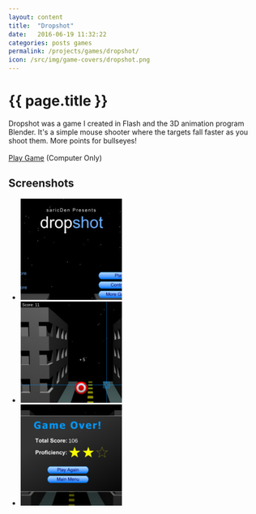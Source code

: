 ```yaml
---
layout: content
title:  "Dropshot"
date:   2016-06-19 11:32:22
categories: posts games
permalink: /projects/games/dropshot/
icon: /src/img/game-covers/dropshot.png
---
```

<h1>{{ page.title }}</h1>
<p>
  Dropshot was a game I created in Flash and the 3D animation program Blender. It's a simple mouse shooter where the targets fall faster as you shoot them. More points for bullseyes!<br>
  <br>
  <a href="play">Play Game</a> (Computer Only)
</p>

<h2>Screenshots</h2>
<ul class="photo-gallery">
  <li>
    <a href="" data-box-img="/src/img/game-screens/dropshot.jpg">
      <img src="/src/img/game-screens-square/dropshot.jpg">
    </a>
  </li>
  <li>
    <a href="" data-box-img="/src/img/game-screens/dropshot-play.jpg">
      <img src="/src/img/game-screens-square/dropshot-play.jpg">
    </a>
  </li>
  <li>
    <a href="" data-box-img="/src/img/game-screens/dropshot-game-over.jpg">
      <img src="/src/img/game-screens-square/dropshot-game-over.jpg">
    </a>
  </li>
</ul>